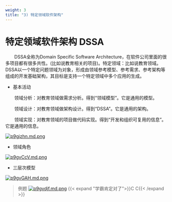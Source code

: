 ```yaml
---
weight: 3
title: "3) 特定领域软件架构"
---
```


# 特定领域软件架构 DSSA

&emsp;&emsp;DSSA全称为Domain Specific Software Architecture，在软件公司里面的很多项目都有很多共性。(比如说教育相关的项目)。特定领域：比如说教育领域。DSSA以一个特定问题领域为对象，形成由领域参考模型、参考需求、参考架构等组成的开发基础架构，其目标是支持一个特定领域中多个应用的生成。

- 基本活动

&emsp;&emsp;领域分析：对教育领域做需求分析。得到“领域模型”。它是通用的模型。

&emsp;&emsp;领域设计：对教育领域做架构设计。得到“DSSA”。它是通用的架构。

&emsp;&emsp;领域实现：对教育领域的项目做代码实现。得到“开发和组织可复用的信息”。它是通用的信息。

[![p9gjzhn.md.png](https://s1.ax1x.com/2023/05/15/p9gjzhn.md.png)](https://imgse.com/i/p9gjzhn)

- 领域角色

[![p9gvCcV.md.png](https://s1.ax1x.com/2023/05/15/p9gvCcV.md.png)](https://imgse.com/i/p9gvCcV)

- 三层次模型

[![p9gvGAH.md.png](https://s1.ax1x.com/2023/05/15/p9gvGAH.md.png)](https://imgse.com/i/p9gvGAH)

>例题
[![p9gvdjf.md.png](https://s1.ax1x.com/2023/05/15/p9gvdjf.md.png)](https://imgse.com/i/p9gvdjf)
{{< expand "学霸肯定对了">}}C C{{< /expand >}}
